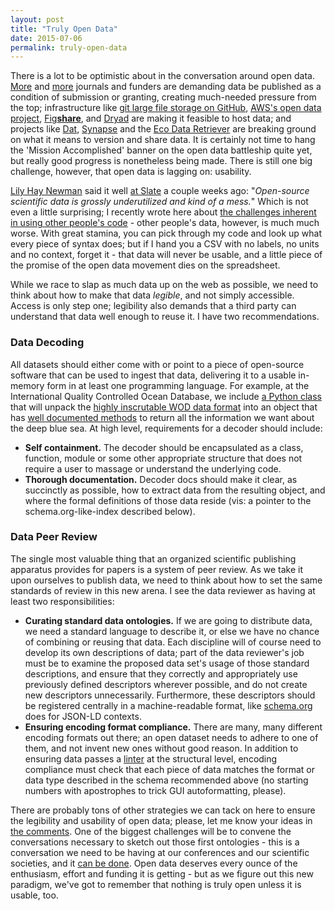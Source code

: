 ```yaml
---
layout: post
title: "Truly Open Data"
date: 2015-07-06
permalink: truly-open-data
---
```


There is a lot to be optimistic about in the conversation around open data. [More][BMJ] and [more][natureGenetics] journals and funders are demanding data be published as a condition of submission or granting, creating much-needed pressure from the top; infrastructure like [git large file storage on GitHub][LFS], [AWS's open data project][AWS], [Fig**share**][figshare], and [Dryad][dryad] are making it feasible to host data; and projects like [Dat][dat], [Synapse][syn] and the [Eco Data Retriever][edr] are breaking ground on what it means to version and share data. It is certainly not time to hang the 'Mission Accomplished' banner on the open data battleship quite yet, but really good progress is nonetheless being made. There is still one big challenge, however, that open data is lagging on: usability.

[Lily Hay Newman][LHN] said it well [at Slate][LHNblog] a couple weeks ago: "*Open-source scientific data is grossly underutilized and kind of a mess.*" Which is not even a little surprising; I recently wrote here about [the challenges inherent in using other people's code][code] - other people's data, however, is much much worse. With great stamina, you can pick through my code and look up what every piece of syntax does; but if I hand you a CSV with no labels, no units and no context, forget it - that data will never be usable, and a little piece of the promise of the open data movement dies on the spreadsheet.

While we race to slap as much data up on the web as possible, we need to think about how to make that data *legible*, and not simply accessible. Access is only step one; legibility also demands that a third party can understand that data well enough to reuse it. I have two recommendations.

### Data Decoding

All datasets should either come with or point to a piece of open-source software that can be used to ingest that data, delivering it to a usable in-memory form in at least one programming language. For example, at the International Quality Controlled Ocean Database, we include [a Python class][decode] that will unpack the [highly inscrutable WOD data format][WOD] into an object that has [well documented methods][decodeDocs] to return all the information we want about the deep blue sea. At high level, requirements for a decoder should include:

 - **Self containment.** The decoder should be encapsulated as a class, function, module or some other appropriate structure that does not require a user to massage or understand the underlying code.
 - **Thorough documentation.** Decoder docs should make it clear, as succinctly as possible, how to extract data from the resulting object, and where the formal definitions of those data reside (vis: a pointer to the schema.org-like-index described below).

### Data Peer Review

The single most valuable thing that an organized scientific publishing apparatus provides for papers is a system of peer review. As we take it upon ourselves to publish data, we need to think about how to set the same standards of review in this new arena. I see the data reviewer as having at least two responsibilities:

 - **Curating standard data ontologies.** If we are going to distribute data, we need a standard language to describe it, or else we have no chance of combining or reusing that data. Each discipline will of course need to develop its own descriptions of data; part of the data reviewer's job must be to examine the proposed data set's usage of those standard descriptions, and ensure that they correctly and appropriately use previously defined descriptors wherever possible, and do not create new descriptors unnecessarily. Furthermore, these descriptors should be registered centrally in a machine-readable format, like [schema.org][schema] does for JSON-LD contexts.
 - **Ensuring encoding format compliance.** There are many, many different encoding formats out there; an open dataset needs to adhere to one of them, and not invent new ones without good reason. In addition to ensuring data passes a [linter][lint] at the structural level, encoding compliance must check that each piece of data matches the format or data type described in the schema recommended above (no starting numbers with apostrophes to trick GUI autoformatting, please).

There are probably tons of other strategies we can tack on here to ensure the legibility and usability of open data; please, let me know your ideas in [the comments][comments]. One of the biggest challenges will be to convene the conversations necessary to sketch out those first ontologies - this is a conversation we need to be having at our conferences and our scientific societies, and it [can be done][geo]. Open data deserves every ounce of the enthusiasm, effort and funding it is getting - but as we figure out this new paradigm, we've got to remember that nothing is truly open unless it is usable, too.




[BMJ]: http://www.bmj.com/content/350/bmj.h2373
[natureGenetics]: http://www.nature.com/ng/journal/v47/n7/full/ng.3351.html
[LFS]: https://github.com/blog/1986-announcing-git-large-file-storage-lfs
[AWS]: http://aws.amazon.com/government-education/open-data/
[figshare]: http://figshare.com/
[dryad]: http://www.datadryad.org/
[dat]: http://dat-data.com/
[syn]: http://sagebase.org/synapse/
[edr]: http://www.ecodataretriever.org/
[LHN]: https://twitter.com/lilyhnewman
[LHNblog]: http://www.slate.com/blogs/future_tense/2015/06/24/darpa_s_biology_is_technology_conference_discusses_problems_with_open_source.html
[code]: http://billmills.github.io/blog/ten-minute-plans/
[schema]: http://schema.org/
[lint]: http://csvlint.io/
[decode]: https://github.com/IQuOD/AutoQC/blob/master/dataio/wod.py
[WOD]: http://data.nodc.noaa.gov/woa/WOD/DOC/wodreadme.pdf
[decodeDocs]: https://github.com/IQuOD/AutoQC/blob/master/dataio/README.md
[comments]: https://github.com/BillMills/blog/issues/1
[geo]: http://geojson.org/